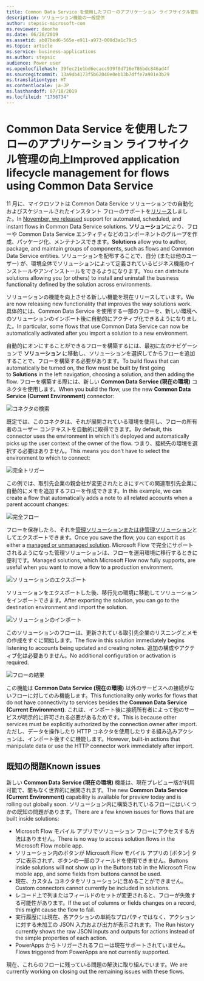 ```yaml
---
title: Common Data Service を使用したフローのアプリケーション ライフサイクル管理の向上
description: ソリューション機能の一般提供
author: stepsic-microsoft-com
ms.reviewer: deonhe
ms.date: 06/26/2019
ms.assetid: ab87bed6-565e-e911-a973-000d3a1c79c5
ms.topic: article
ms.service: business-applications
ms.author: stepsic
audience: Power user
ms.openlocfilehash: 39fec21e1bd6ecacc939f0d716e786bdc846ad4f
ms.sourcegitcommit: 13a94b4173f5b62040e0eb13b7dffe7a901e3b29
ms.translationtype: HT
ms.contentlocale: ja-JP
ms.lasthandoff: 07/18/2019
ms.locfileid: "1756734"
---
```

# <a name="improved-application-lifecycle-management-for-flows-using-common-data-service"></a><span data-ttu-id="d5512-103">Common Data Service を使用したフローのアプリケーション ライフサイクル管理の向上</span><span class="sxs-lookup"><span data-stu-id="d5512-103">Improved application lifecycle management for flows using Common Data Service</span></span>

<span data-ttu-id="d5512-104">11 月に、マイクロソフトは Common Data Service ソリューションでの自動化およびスケジュールされたインスタント フローのサポートを[リリース](https://flow.microsoft.com/blog/solutions-in-microsoft-flow/)しました。</span><span class="sxs-lookup"><span data-stu-id="d5512-104">In [November, we released](https://flow.microsoft.com/blog/solutions-in-microsoft-flow/) support for automated, scheduled, and instant flows in Common Data Service solutions.</span></span> <span data-ttu-id="d5512-105">**ソリューション**により、フローや Common Data Service エンティティなどのコンポーネントのグループを作成、パッケージ化、メンテナンスできます。</span><span class="sxs-lookup"><span data-stu-id="d5512-105">**Solutions** allow you to author, package, and maintain groups of components, such as flows and Common Data Service entities.</span></span> <span data-ttu-id="d5512-106">ソリューションを配布することで、自分 (または他のユーザー) が、環境全体でソリューションによって定義されているビジネス機能のインストールやアンインストールをできるようになります。</span><span class="sxs-lookup"><span data-stu-id="d5512-106">You can distribute solutions allowing you (or others) to install and uninstall the business functionality defined by the solution across environments.</span></span>

<span data-ttu-id="d5512-107">ソリューションの機能を向上させる新しい機能を現在リリースしています。</span><span class="sxs-lookup"><span data-stu-id="d5512-107">We are now releasing new functionality that improves the way solutions work.</span></span> <span data-ttu-id="d5512-108">具体的には、Common Data Service を使用する一部のフローを、新しい環境へのソリューションのインポート後に自動的にアクティブ化できるようになりました。</span><span class="sxs-lookup"><span data-stu-id="d5512-108">In particular, some flows that use Common Data Service can now be automatically activated after you import a solution to a new environment.</span></span>

<span data-ttu-id="d5512-109">自動的にオンにすることができるフローを構築するには、最初に左のナビゲーションで **ソリューション** に移動し、ソリューションを選択してからフローを追加することで、フローを構築する必要があります。</span><span class="sxs-lookup"><span data-stu-id="d5512-109">To build flows that can automatically be turned on, the flow must be built by first going to **Solutions** in the left navigation, choosing a solution, and then adding the flow.</span></span> <span data-ttu-id="d5512-110">フローを構築する際には、新しい **Common Data Service (現在の環境)** コネクタを使用します。</span><span class="sxs-lookup"><span data-stu-id="d5512-110">When you build the flow, use the new **Common Data Service (Current Environment)** connector:</span></span>

![コネクタの検索](media/CDS-Native-1.png)

<span data-ttu-id="d5512-112">既定では、このコネクタは、それが展開されている環境を使用し、フローの所有者のユーザー コンテキストを自動的に取得できます。</span><span class="sxs-lookup"><span data-stu-id="d5512-112">By default, this connector uses the environment in which it's deployed and automatically picks up the user context of the owner of the flow.</span></span> <span data-ttu-id="d5512-113">つまり、接続先の環境を選択する必要はありません。</span><span class="sxs-lookup"><span data-stu-id="d5512-113">This means you don’t have to select the environment to which to connect:</span></span>

![完全トリガー](media/CDS-Native-2.png)

<span data-ttu-id="d5512-115">この例では、取引先企業の親会社が変更されたときにすべての関連取引先企業に自動的にメモを追加するフローを作成できます。</span><span class="sxs-lookup"><span data-stu-id="d5512-115">In this example, we can create a flow that automatically adds a note to all related accounts when a parent account changes:</span></span>

![完全フロー](media/CDS-Native-3.png)

<span data-ttu-id="d5512-117">フローを保存したら、それを[管理ソリューションまたは非管理ソリューション](https://docs.microsoft.com/dynamics365/customer-engagement/developer/introduction-solutions#unmanaged-and-managed-solutions)としてエクスポートできます。</span><span class="sxs-lookup"><span data-stu-id="d5512-117">Once you save the flow, you can export it as either a [managed or unmanaged solution](https://docs.microsoft.com/dynamics365/customer-engagement/developer/introduction-solutions#unmanaged-and-managed-solutions).</span></span> <span data-ttu-id="d5512-118">Microsoft Flow で完全にサポートされるようになった管理ソリューションは、フローを運用環境に移行するときに便利です。</span><span class="sxs-lookup"><span data-stu-id="d5512-118">Managed solutions, which Microsoft Flow now fully supports, are useful when you want to move a flow to a production environment.</span></span>

![ソリューションのエクスポート](media/CDS-Native-4.png)

<span data-ttu-id="d5512-120">ソリューションをエクスポートした後、移行先の環境に移動してソリューションをインポートできます。</span><span class="sxs-lookup"><span data-stu-id="d5512-120">After exporting the solution, you can go to the destination environment and import the solution.</span></span>

![ソリューションのインポート](media/CDS-Native-5.png)

<span data-ttu-id="d5512-122">このソリューションのフローは、更新されている取引先企業のリスニングとメモの作成をすぐに開始します。</span><span class="sxs-lookup"><span data-stu-id="d5512-122">The flow in this solution immediately begins listening to accounts being updated and creating notes.</span></span> <span data-ttu-id="d5512-123">追加の構成やアクティブ化は必要ありません。</span><span class="sxs-lookup"><span data-stu-id="d5512-123">No additional configuration or activation is required.</span></span>

![フローの結果](media/CDS-Native-6.png)

<span data-ttu-id="d5512-125">この機能は **Common Data Service (現在の環境)** 以外のサービスへの接続がないフローに対してのみ機能します。</span><span class="sxs-lookup"><span data-stu-id="d5512-125">This functionality only works for flows that do not have connectivity to services besides the **Common Data Service (Current Environment)**.</span></span> <span data-ttu-id="d5512-126">これは、インポート後に接続所有者によって他のサービスが明示的に許可される必要があるためです。</span><span class="sxs-lookup"><span data-stu-id="d5512-126">This is because other services must be explicitly authorized by the connection owner after import.</span></span> <span data-ttu-id="d5512-127">ただし、データを操作したり HTTP コネクタを使用したりする組み込みアクションは、インポート後すぐに機能します。</span><span class="sxs-lookup"><span data-stu-id="d5512-127">However, built-in actions that manipulate data or use the HTTP connector work immediately after import.</span></span>

## <a name="known-issues"></a><span data-ttu-id="d5512-128">既知の問題</span><span class="sxs-lookup"><span data-stu-id="d5512-128">Known issues</span></span>

<span data-ttu-id="d5512-129">新しい **Common Data Service (現在の環境)** 機能は、現在プレビュー版が利用可能で、間もなく世界的に展開されます。</span><span class="sxs-lookup"><span data-stu-id="d5512-129">The new **Common Data Service (Current Environment)** capability is available for preview today and is rolling out globally soon.</span></span> <span data-ttu-id="d5512-130">ソリューション内に構築されているフローにはいくつかの既知の問題があります。</span><span class="sxs-lookup"><span data-stu-id="d5512-130">There are a few known issues for flows that are built inside solutions:</span></span>

*   <span data-ttu-id="d5512-131">Microsoft Flow モバイル アプリでソリューション フローにアクセスする方法はありません。</span><span class="sxs-lookup"><span data-stu-id="d5512-131">There is no way to access solution flows in the Microsoft Flow mobile app.</span></span>
*   <span data-ttu-id="d5512-132">ソリューション内のボタンが Microsoft Flow モバイル アプリの [ボタン] タブに表示されず、ボタンの一部のフィールドを使用できません。</span><span class="sxs-lookup"><span data-stu-id="d5512-132">Buttons inside solutions will not show up in the Buttons tab in the Microsoft Flow mobile app, and some fields from buttons cannot be used.</span></span>
*   <span data-ttu-id="d5512-133">現在、カスタム コネクタをソリューションに含めることができません。</span><span class="sxs-lookup"><span data-stu-id="d5512-133">Custom connectors cannot currently be included in solutions.</span></span>
*   <span data-ttu-id="d5512-134">レコード上で列またはフィールドのセットが変更されると、フローが失敗する可能性があります。</span><span class="sxs-lookup"><span data-stu-id="d5512-134">If the set of columns or fields changes on a record, this might cause the flow to fail.</span></span>
*   <span data-ttu-id="d5512-135">実行履歴には現在、各アクションの単純なプロパティではなく、アクションに対する未加工の JSON 入力および出力が表示されます。</span><span class="sxs-lookup"><span data-stu-id="d5512-135">The Run history currently shows the raw JSON inputs and outputs for actions instead of the simple properties of each action.</span></span>
*   <span data-ttu-id="d5512-136">PowerApps からトリガーされるフローは現在サポートされていません。</span><span class="sxs-lookup"><span data-stu-id="d5512-136">Flows triggered from PowerApps are not currently supported.</span></span>

<span data-ttu-id="d5512-137">現在、これらのフローに残っている問題の解決に取り組んでいます。</span><span class="sxs-lookup"><span data-stu-id="d5512-137">We are currently working on closing out the remaining issues with these flows.</span></span>
